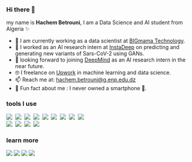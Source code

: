 ### Hi there 👋

my name is **Hachem Betrouni**, I am a Data Science and AI student from Algeria ✨

- 👨 I am currently working as a data scientist at <a href="https://big-mama.io">BIGmama Technology</a>.
- 💉 I worked as an AI research intern at <a href="https://www.instadeep.com/">InstaDeep</a> on predicting and generating new variants of Sars-CoV-2 using GANs. 
- 🌱 looking forward to joining <a href="https://www.deepmind.com/">DeepMind</a> as an AI research intern in the near future.
- 🤓 I freelance on <a href="https://www.upwork.com/freelancers/~01b79e4e53cd1ca324">Upwork</a> in machine learning and data science. 
- 📫 Reach me at: hachem.betrouni@g.enp.edu.dz
- 🤫 Fun fact about me : I never owned a smartphone 📱.

### tools I use 
<img src="https://img.shields.io/badge/-Python-05122A?style=flat&logo=python&color=lightgrey">&nbsp;
<img src="https://img.shields.io/badge/-Pytorch-05122A?style=flat&logo=pytorch&color=lightgrey">&nbsp;
<img src="https://img.shields.io/badge/-tesnorflow-05122A?style=flat&logo=tensorflow&color=lightgrey">&nbsp;
<img src="https://img.shields.io/badge/-Git-05122A?style=flat&logo=git&color=lightgrey">&nbsp;
<img src="https://img.shields.io/badge/-Bash-05122A?style=flat&logo=gnubash&logoColor=000000&color=lightgrey">&nbsp;
<img src="https://img.shields.io/badge/-Docker-05122A?style=flat&logo=Docker&color=lightgrey">&nbsp;
<img src="https://img.shields.io/badge/-vsCode-05122A?style=flat&logo=visual-studio-code&logoColor=007ACC&color=lightgrey">&nbsp;
<img src="https://img.shields.io/badge/-colab-05122A?style=flat&logo=google-colab&color=lightgrey">&nbsp;
<img src="https://img.shields.io/badge/-Linux-05122A?style=flat&logo=Linux&color=lightgrey">&nbsp;\
<img src="https://img.shields.io/badge/-FastAPI-05122A?style=flat&logo=fastapi&color=lightgrey">&nbsp;
<img src="https://img.shields.io/badge/-React-05122A?style=flat&logo=React&color=lightgrey">&nbsp;
<img src="https://img.shields.io/badge/-Latex-05122A?style=flat&logo=latex&logoColor=007ACC&color=lightgrey">&nbsp;
<img src="https://img.shields.io/badge/-Markdown-05122A?style=flat&logo=markdown&color=lightgrey">&nbsp;

### learn more
<a href="https://www.1hachem.xyz"><img src="https://img.shields.io/static/v1?label=1hachem&message=.xyz&color=blue"></a>
<a href="https://1hachem.github.io/assets/cv.pdf"><img src="https://img.shields.io/static/v1?label=link to&message=My resume&color=orange"></a> 
<a href="https://www.linkedin.com/in/hachem-betrouni/"><img src="https://img.shields.io/static/v1?label=&logo=linkedin&message=linkedin&color=blue"></a>
<a href="https://www.upwork.com/freelancers/~01b79e4e53cd1ca324"><img src="https://img.shields.io/static/v1?label=&logo=upwork&message=Upwork&color=yellow"></a>


